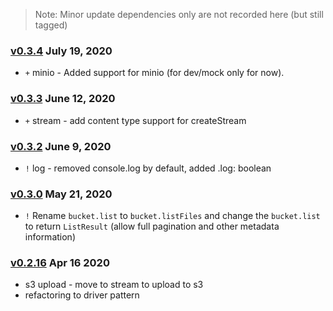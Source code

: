 > Note: Minor update dependencies only are not recorded here (but still tagged)

### [v0.3.4](https://github.com/BriteSnow/node-cloud-bucket/compare/v0.3.3...v0.3.4) July 19, 2020

- `+` minio - Added support for minio (for dev/mock only for now).

### [v0.3.3](https://github.com/BriteSnow/node-cloud-bucket/compare/v0.3.2...v0.3.3) June 12, 2020

- `+` stream - add content type support for createStream

### [v0.3.2](https://github.com/BriteSnow/node-cloud-bucket/compare/v0.3.0...v0.3.2) June 9, 2020

- `!` log - removed console.log by default, added .log: boolean

### [v0.3.0](https://github.com/BriteSnow/node-cloud-bucket/compare/v0.2.16...v0.3.0) May 21, 2020

- `!` Rename `bucket.list` to `bucket.listFiles` and change the `bucket.list` to return `ListResult` (allow full pagination and other metadata information)

### [v0.2.16](https://github.com/BriteSnow/node-cloud-bucket/compare/v0.2.15...v0.2.16) Apr 16 2020

- s3 upload - move to stream to upload to s3
- refactoring to driver pattern